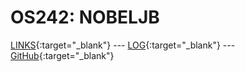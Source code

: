 ---
---

# OS242: NOBELJB

[LINKS](LINKS/){:target="_blank"} --- [LOG](TXT/mylog.txt){:target="_blank"} --- [GitHub](https://github.com/nobeljb/os242/){:target="_blank"}
